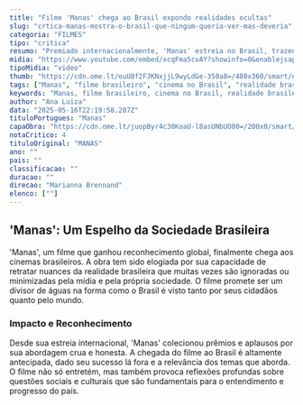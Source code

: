 ```yaml
---
title: "Filme 'Manas' chega ao Brasil expondo realidades ocultas"
slug: "crtica-manas-mostra-o-brasil-que-ningum-queria-ver-mas-deveria"
categoria: "FILMES"
tipo: "critica"
resumo: "Premiado internacionalmente, 'Manas' estreia no Brasil, trazendo à tona aspectos pouco discutidos da sociedade brasileira."
midia: "https://www.youtube.com/embed/xcqFma5cvAY?showinfo=0&enablejsapi=1"
tipoMidia: "video"
thumb: "https://cdn.ome.lt/ouU8f2FJKNxjjL9wyLdGe-350a8=/480x360/smart/extras/conteudos/manas.png"
tags: ["Manas", "filme brasileiro", "cinema no Brasil", "realidade brasileira", "filmes premiados"]
keywords: "Manas, filme brasileiro, cinema no Brasil, realidade brasileira, filmes premiados"
author: "Ana Luiza"
data: "2025-05-16T22:19:58.207Z"
tituloPortugues: "Manas"
capaObra: "https://cdn.ome.lt/juopByr4c30KoaU-l8asUNbUO00=/200x0/smart/extras/capas/manas-poster.jpg"
notaCritico: 4
tituloOriginal: "MANAS"
ano: ""
pais: ""
classificacao: ""
duracao: ""
direcao: "Marianna Brennand"
elenco: [""]
---
```


## 'Manas': Um Espelho da Sociedade Brasileira

'Manas', um filme que ganhou reconhecimento global, finalmente chega aos cinemas brasileiros. A obra tem sido elogiada por sua capacidade de retratar nuances da realidade brasileira que muitas vezes são ignoradas ou minimizadas pela mídia e pela própria sociedade. O filme promete ser um divisor de águas na forma como o Brasil é visto tanto por seus cidadãos quanto pelo mundo.

### Impacto e Reconhecimento

Desde sua estreia internacional, 'Manas' colecionou prêmios e aplausos por sua abordagem crua e honesta. A chegada do filme ao Brasil é altamente antecipada, dado seu sucesso lá fora e a relevância dos temas que aborda. O filme não só entretém, mas também provoca reflexões profundas sobre questões sociais e culturais que são fundamentais para o entendimento e progresso do país.